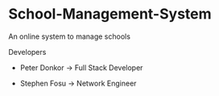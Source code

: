 # School-Management-System

An online system to manage schools

Developers

- Peter Donkor -> Full Stack Developer

- Stephen Fosu -> Network Engineer
